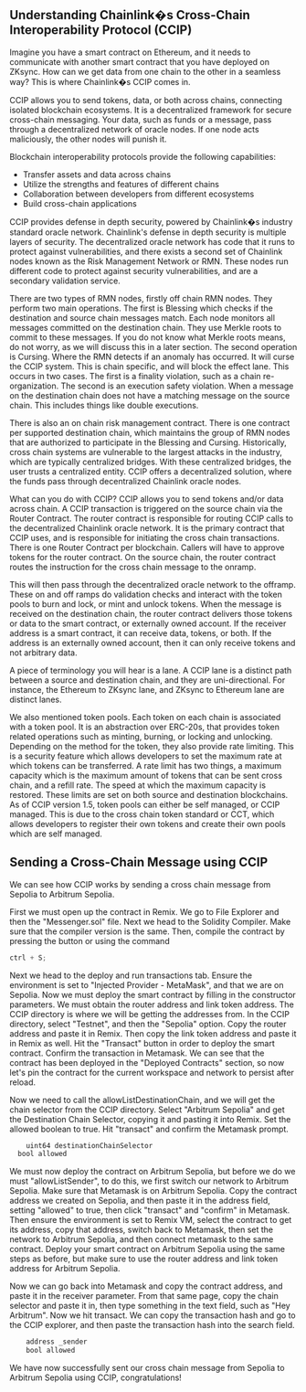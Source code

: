 ## Understanding Chainlink�s Cross-Chain Interoperability Protocol (CCIP)

Imagine you have a smart contract on Ethereum, and it needs to communicate with another smart contract that you have deployed on ZKsync. How can we get data from one chain to the other in a seamless way? This is where Chainlink�s CCIP comes in.

CCIP allows you to send tokens, data, or both across chains, connecting isolated blockchain ecosystems. It is a decentralized framework for secure cross-chain messaging. Your data, such as funds or a message, pass through a decentralized network of oracle nodes. If one node acts maliciously, the other nodes will punish it.

Blockchain interoperability protocols provide the following capabilities:

- Transfer assets and data across chains
- Utilize the strengths and features of different chains
- Collaboration between developers from different ecosystems
- Build cross-chain applications

CCIP provides defense in depth security, powered by Chainlink�s industry standard oracle network. Chainlink's defense in depth security is multiple layers of security. The decentralized oracle network has code that it runs to protect against vulnerabilities, and there exists a second set of Chainlink nodes known as the Risk Management Network or RMN. These nodes run different code to protect against security vulnerabilities, and are a secondary validation service.

There are two types of RMN nodes, firstly off chain RMN nodes. They perform two main operations. The first is Blessing which checks if the destination and source chain messages match. Each node monitors all messages committed on the destination chain. They use Merkle roots to commit to these messages. If you do not know what Merkle roots means, do not worry, as we will discuss this in a later section. The second operation is Cursing. Where the RMN detects if an anomaly has occurred. It will curse the CCIP system. This is chain specific, and will block the effect lane. This occurs in two cases. The first is a finality violation, such as a chain re-organization. The second is an execution safety violation. When a message on the destination chain does not have a matching message on the source chain. This includes things like double executions.

There is also an on chain risk management contract. There is one contract per supported destination chain, which maintains the group of RMN nodes that are authorized to participate in the Blessing and Cursing. Historically, cross chain systems are vulnerable to the largest attacks in the industry, which are typically centralized bridges. With these centralized bridges, the user trusts a centralized entity. CCIP offers a decentralized solution, where the funds pass through decentralized Chainlink oracle nodes.

What can you do with CCIP? CCIP allows you to send tokens and/or data across chain. A CCIP transaction is triggered on the source chain via the Router Contract. The router contract is responsible for routing CCIP calls to the decentralized Chainlink oracle network. It is the primary contract that CCIP uses, and is responsible for initiating the cross chain transactions. There is one Router Contract per blockchain. Callers will have to approve tokens for the router contract. On the source chain, the router contract routes the instruction for the cross chain message to the onramp.

This will then pass through the decentralized oracle network to the offramp. These on and off ramps do validation checks and interact with the token pools to burn and lock, or mint and unlock tokens. When the message is received on the destination chain, the router contract delivers those tokens or data to the smart contract, or externally owned account. If the receiver address is a smart contract, it can receive data, tokens, or both. If the address is an externally owned account, then it can only receive tokens and not arbitrary data.

A piece of terminology you will hear is a lane. A CCIP lane is a distinct path between a source and destination chain, and they are uni-directional. For instance, the Ethereum to ZKsync lane, and ZKsync to Ethereum lane are distinct lanes.

We also mentioned token pools. Each token on each chain is associated with a token pool. It is an abstraction over ERC-20s, that provides token related operations such as minting, burning, or locking and unlocking. Depending on the method for the token, they also provide rate limiting. This is a security feature which allows developers to set the maximum rate at which tokens can be transferred. A rate limit has two things, a maximum capacity which is the maximum amount of tokens that can be sent cross chain, and a refill rate. The speed at which the maximum capacity is restored. These limits are set on both source and destination blockchains. As of CCIP version 1.5, token pools can either be self managed, or CCIP managed. This is due to the cross chain token standard or CCT, which allows developers to register their own tokens and create their own pools which are self managed.

## Sending a Cross-Chain Message using CCIP

We can see how CCIP works by sending a cross chain message from Sepolia to Arbitrum Sepolia.

First we must open up the contract in Remix. We go to File Explorer and then the "Messenger.sol" file. Next we head to the Solidity Compiler. Make sure that the compiler version is the same. Then, compile the contract by pressing the button or using the command

```javascript
ctrl + S;
```

Next we head to the deploy and run transactions tab. Ensure the environment is set to "Injected Provider - MetaMask", and that we are on Sepolia.
Now we must deploy the smart contract by filling in the constructor parameters. We must obtain the router address and link token address. The CCIP directory is where we will be getting the addresses from. In the CCIP directory, select "Testnet", and then the "Sepolia" option. Copy the router address and paste it in Remix.
Then copy the link token address and paste it in Remix as well. Hit the "Transact" button in order to deploy the smart contract. Confirm the transaction in Metamask. We can see that the contract has been deployed in the "Deployed Contracts" section, so now let's pin the contract for the current workspace and network to persist after reload.

Now we need to call the allowListDestinationChain, and we will get the chain selector from the CCIP directory. Select "Arbitrum Sepolia" and get the Destination Chain Selector, copying it and pasting it into Remix. Set the allowed boolean to true. Hit "transact" and confirm the Metamask prompt.

```javascript
 	uint64 destinationChainSelector
  bool allowed
```

We must now deploy the contract on Arbitrum Sepolia, but before we do we must "allowListSender", to do this, we first switch our network to Arbitrum Sepolia. Make sure that Metamask is on Arbitrum Sepolia. Copy the contract address we created on Sepolia, and then paste it in the address field, setting "allowed" to true, then click "transact" and "confirm" in Metamask. Then ensure the environment is set to Remix VM, select the contract to get its address, copy that address, switch back to Metamask, then set the network to Arbitrum Sepolia, and then connect metamask to the same contract. Deploy your smart contract on Arbitrum Sepolia using the same steps as before, but make sure to use the router address and link token address for Arbitrum Sepolia.

Now we can go back into Metamask and copy the contract address, and paste it in the receiver parameter. From that same page, copy the chain selector and paste it in, then type something in the text field, such as "Hey Arbitrum". Now we hit transact. We can copy the transaction hash and go to the CCIP explorer, and then paste the transaction hash into the search field.

```javascript
    address _sender
    bool allowed
```

We have now successfully sent our cross chain message from Sepolia to Arbitrum Sepolia using CCIP, congratulations!
